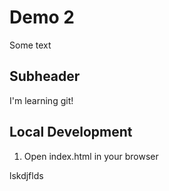 # Demo 2

Some text

## Subheader

I'm learning git!

## Local Development

1. Open index.html in your browser

lskdjflds
